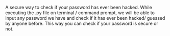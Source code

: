 A secure way to check if your password has ever been hacked.
While executing the .py file on terminal / command prompt, we will be able to input any password we have and check if it has ever been hacked/ guessed by anyone before. This way you can check if your password is secure or not.  